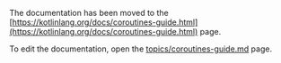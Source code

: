 The documentation has been moved to the [https://kotlinlang.org/docs/coroutines-guide.html](https://kotlinlang.org/docs/coroutines-guide.html) page.

To edit the documentation, open the [topics/coroutines-guide.md](topics/coroutines-guide.md) page.